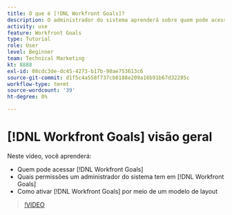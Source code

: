 ```yaml
---
title: O que é [!DNL Workfront Goals]?
description: O administrador do sistema aprenderá sobre quem pode acessar [!DNL Workfront Goals], what permissions a system administrator has in [!DNL Workfront Goals], and how to enable [!DNL Workfront Goals] por meio de um modelo de layout.
activity: use
feature: Workfront Goals
type: Tutorial
role: User
level: Beginner
team: Technical Marketing
kt: 8888
exl-id: 08cdc3de-dc45-4273-b17b-90ae753613c6
source-git-commit: d1f5c4a558f737cb8188e209a16b91b67d32285c
workflow-type: tm+mt
source-wordcount: '39'
ht-degree: 0%

---
```


# [!DNL Workfront Goals] visão geral

Neste vídeo, você aprenderá:

* Quem pode acessar [!DNL Workfront Goals]
* Quais permissões um administrador do sistema tem em [!DNL Workfront Goals]
* Como ativar [!DNL Workfront Goals] por meio de um modelo de layout

>[!VIDEO](https://video.tv.adobe.com/v/335182/?quality=12)
